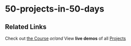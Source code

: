 # 50-projects-in-50-days

## Related Links  
Check out [the Course](https://www.udemy.com/course/50-projects-50-days/) *or/and* View **live demos** of all [Projects](https://50projects50days.com/)